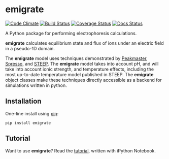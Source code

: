 emigrate
=====
[![Code Climate](https://codeclimate.com/github/lewisamarshall/emigrate/badges/gpa.svg)](https://codeclimate.com/github/lewisamarshall/emigrate) [![Build Status](https://travis-ci.org/lewisamarshall/emigrate.svg?branch=master)](https://travis-ci.org/lewisamarshall/emigrate) [![Coverage Status](https://coveralls.io/repos/lewisamarshall/emigrate/badge.svg?branch=development&service=github)](https://coveralls.io/github/lewisamarshall/emigrate?branch=development) [![Docs Status](https://readthedocs.org/projects/emigrate/badge/?version=latest)](https://emigrate.readthedocs.org)

A Python package for performing electrophoresis calculations.

**emigrate** calculates equilibrium state and flux of ions under an electric field in a pseudo-1D domain.

The **emigrate** model uses techniques demonstrated by
[Peakmaster][peakmaster], [Spresso][Spresso], and [STEEP][STEEP]. The **emigrate**
model takes into account pH, and will take into account ionic strength, and temperature effects, including
the  most up-to-date temperature model published in STEEP. The **emigrate** object
classes make these techniques directly accessible as a backend for simulations
written in python.

Installation
------------
One-line install using [pip](https://pypi.python.org/pypi/pip):

    pip install emigrate

Tutorial
--------
Want to use **emigrate**? Read the [tutorial][tutorial], written with iPython
Notebook.


[peakmaster]: http://web.natur.cuni.cz/gas/ "Peakmaster"
[Spresso]: http://stanfordspresso.blogspot.com/ "Spresso"
[STEEP]: http://microfluidics.stanford.edu/download/ "STEEP"
[tutorial]: ./tutorial.ipynb  "emigrate Tutorial"
